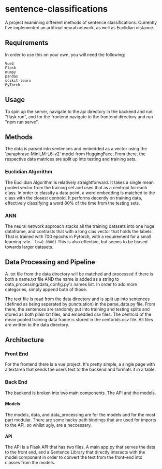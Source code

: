 # sentence-classifications
A project examining different methods of sentence classifications. Currently I've implemented an artificial neural network, as well as Euclidian distance.

## Requirements
In order to use this on your own, you will need the following:
```
Vue3
Flask
numpy
pandas
scikit-learn
PyTorch
```

## Usage
To spin up the server, navigate to the api directory in the backend and run "flask run", and for the frontend navigate to the frontend directory and run "npm run serve".

## Methods
The data is parsed into sentences and embedded as a vector using the 'paraphrase-MiniLM-L6-v2' model from HuggingFace. From there, the respective data matrices are split up into testing and training sets. 

### Euclidian Algorithm
The Euclidian Algorithm is relatively straightforward. It takes a single mean pooled vector from the training set and uses that as a centroid for each class. In order to classify a data point, a word embedding is matched to the class with the closest centroid. It performs decently on training data, effectively classifying a word 80% of the time from the testing sets.

### ANN
The neural network approach stacks all the training datasets into one huge dataframe, and contrasts that with a long clas vector that holds the labels. That is trained with 700 epochs in Pytorch, with a requirement for a small learning rate. <code> lr=0.00001</code> This is also effective, but seems to be biased towards larger datasets.

## Data Processing and Pipeline
A .txt file from the data directory will be matched and processed if there is both a name.txt file AND the name is added as a string to data_processing/data_config.py's names list. In order to add more categories, simply append both of those. 

The text file is read from the data directory and is split up into sentences (defined as being seperated by punctuation) in the parse_data.py file. From there, the sentences are randomly put into training and testing splits and stored as both plain txt files, and embedded csv files. The centroid of the mean pooled training data frame is stored in the centorids.csv file. All files are written to the data directory.


## Architecture
### Front End
For the frontend there is a vue project. It's pretty simple, a single page with a textarea that sends the users text to the backend and formats it in a table. 

### Back End
The backend is broken into two main components. The API and the models. 
#### Models
The models, data, and data_processing are for the models and for the most part modular. There are some hacky path bindings that are used for imports to the API, so whilst ugly, are a neccessary. 

#### API
The API is a Flask API that has two files. A main app.py that serves the data to the front end, and a Sentence Library that directly interacts with the model component in order to convert the text from the front-end into classes from the models. 
